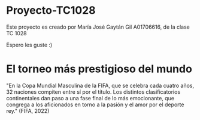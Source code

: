 # Proyecto-TC1028

Este proyecto es creado por María José Gaytán Gil A01706616, de la clase TC 1028

Espero les guste :)

# El torneo más prestigioso del mundo

"En la Copa Mundial Masculina de la FIFA, que se celebra cada cuatro años, 32 naciones compiten entre sí por el título. Los distintos clasificatorios continentales dan paso a una fase final de lo más emocionante, que congrega a los aficionados en torno a la pasión y el amor por el deporte rey." (FIFA, 2022)
